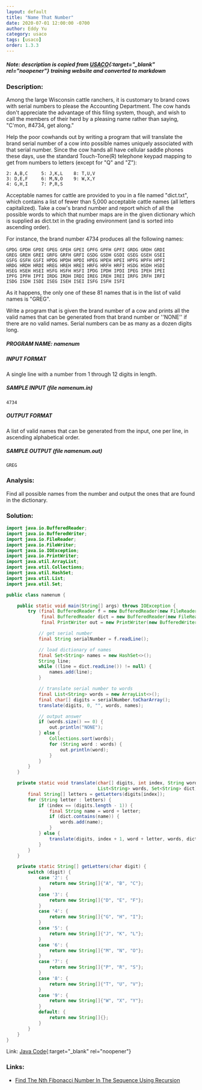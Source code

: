 ```yaml
---
layout: default
title: "Name That Number"
date: 2020-07-01 12:00:00 -0700
author: Eddy Yu
category: usaco
tags: [usaco]
order: 1.3.3
---
```


##### Note: description is copied from [USACO](http://www.usaco.org/){:target="_blank" rel="noopener"} training website and converted to markdown

### Description:
Among the large Wisconsin cattle ranchers, it is customary to brand cows with 
serial numbers to please the Accounting Department. The cow hands don't 
appreciate the advantage of this filing system, though, and wish to call the 
members of their herd by a pleasing name rather than saying, "C'mon, #4734, 
get along."

Help the poor cowhands out by writing a program that will translate the brand 
serial number of a cow into possible names uniquely associated with that serial 
number. Since the cow hands all have cellular saddle phones these days, use the 
standard Touch-Tone(R) telephone keypad mapping to get from numbers to letters 
(except for "Q" and "Z"):
```
2: A,B,C     5: J,K,L    8: T,U,V
3: D,E,F     6: M,N,O    9: W,X,Y
4: G,H,I     7: P,R,S
```
Acceptable names for cattle are provided to you in a file named "dict.txt", 
which contains a list of fewer than 5,000 acceptable cattle names (all 
letters capitalized). Take a cow's brand number and report which of all the 
possible words to which that number maps are in the given dictionary which is 
supplied as dict.txt in the grading environment (and is sorted into ascending 
order).

For instance, the brand number 4734 produces all the following names:
```
GPDG GPDH GPDI GPEG GPEH GPEI GPFG GPFH GPFI GRDG GRDH GRDI
GREG GREH GREI GRFG GRFH GRFI GSDG GSDH GSDI GSEG GSEH GSEI
GSFG GSFH GSFI HPDG HPDH HPDI HPEG HPEH HPEI HPFG HPFH HPFI
HRDG HRDH HRDI HREG HREH HREI HRFG HRFH HRFI HSDG HSDH HSDI
HSEG HSEH HSEI HSFG HSFH HSFI IPDG IPDH IPDI IPEG IPEH IPEI
IPFG IPFH IPFI IRDG IRDH IRDI IREG IREH IREI IRFG IRFH IRFI
ISDG ISDH ISDI ISEG ISEH ISEI ISFG ISFH ISFI
```
As it happens, the only one of these 81 names that is in the list of valid 
names is "GREG".

Write a program that is given the brand number of a cow and prints all the 
valid names that can be generated from that brand number or ''NONE'' if there 
are no valid names. Serial numbers can be as many as a dozen digits long.

##### PROGRAM NAME: namenum

##### INPUT FORMAT
A single line with a number from 1 through 12 digits in length.

##### SAMPLE INPUT (file namenum.in)
```
4734
```

##### OUTPUT FORMAT
A list of valid names that can be generated from the input, one per line, in 
ascending alphabetical order.

##### SAMPLE OUTPUT (file namenum.out)
```
GREG
```

### Analysis:
Find all possible names from the number and output the ones that are found in
the dictionary.
    
### Solution:
```java
import java.io.BufferedReader;
import java.io.BufferedWriter;
import java.io.FileReader;
import java.io.FileWriter;
import java.io.IOException;
import java.io.PrintWriter;
import java.util.ArrayList;
import java.util.Collections;
import java.util.HashSet;
import java.util.List;
import java.util.Set;

public class namenum {

    public static void main(String[] args) throws IOException {
        try (final BufferedReader f = new BufferedReader(new FileReader("namenum.in"));
             final BufferedReader dict = new BufferedReader(new FileReader("dict.txt"));
             final PrintWriter out = new PrintWriter(new BufferedWriter(new FileWriter("namenum.out")))) {

            // get serial number
            final String serialNumber = f.readLine();

            // load dictionary of names
            final Set<String> names = new HashSet<>();
            String line;
            while ((line = dict.readLine()) != null) {
                names.add(line);
            }

            // translate serial number to words
            final List<String> words = new ArrayList<>();
            final char[] digits = serialNumber.toCharArray();
            translate(digits, 0, "", words, names);

            // output answer
            if (words.size() == 0) {
                out.println("NONE");
            } else {
                Collections.sort(words);
                for (String word : words) {
                    out.println(word);
                }
            }
        }
    }

    private static void translate(char[] digits, int index, String word,
                                  List<String> words, Set<String> dict) {
        final String[] letters = getLetters(digits[index]);
        for (String letter : letters) {
            if (index == (digits.length - 1)) {
                final String name = word + letter;
                if (dict.contains(name)) {
                    words.add(name);
                }
            } else {
                translate(digits, index + 1, word + letter, words, dict);
            }
        }
    }

    private static String[] getLetters(char digit) {
        switch (digit) {
            case '2': {
                return new String[]{"A", "B", "C"};
            }
            case '3': {
                return new String[]{"D", "E", "F"};
            }
            case '4': {
                return new String[]{"G", "H", "I"};
            }
            case '5': {
                return new String[]{"J", "K", "L"};
            }
            case '6': {
                return new String[]{"M", "N", "O"};
            }
            case '7': {
                return new String[]{"P", "R", "S"};
            }
            case '8': {
                return new String[]{"T", "U", "V"};
            }
            case '9': {
                return new String[]{"W", "X", "Y"};
            }
            default: {
                return new String[]{};
            }
        }
    }
}
``` 
Link: [Java Code](https://github.com/eddycyu/usaco/blob/master/src/namenum.java){:target="_blank" rel="noopener"}

### Links:
* [Find The Nth Fibonacci Number In The Sequence Using Recursion](/blog/find-nth-fibonacci-number-recursion.html)
